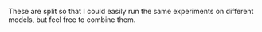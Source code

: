 These are split so that I could easily run the same experiments on different models, but feel free to combine them. 
